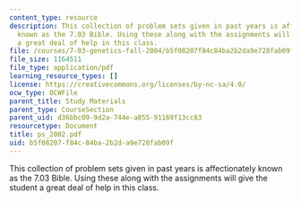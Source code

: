 ```yaml
---
content_type: resource
description: This collection of problem sets given in past years is affectionately
  known as the 7.03 Bible. Using these along with the assignments will give the student
  a great deal of help in this class.
file: /courses/7-03-genetics-fall-2004/b5f08207f84c84ba2b2da9e728fab09f_ps_2002.pdf
file_size: 1164511
file_type: application/pdf
learning_resource_types: []
license: https://creativecommons.org/licenses/by-nc-sa/4.0/
ocw_type: OCWFile
parent_title: Study Materials
parent_type: CourseSection
parent_uid: d36bbc09-9d2a-744e-a855-91169f13cc83
resourcetype: Document
title: ps_2002.pdf
uid: b5f08207-f84c-84ba-2b2d-a9e728fab09f
---
```

This collection of problem sets given in past years is affectionately known as the 7.03 Bible. Using these along with the assignments will give the student a great deal of help in this class.